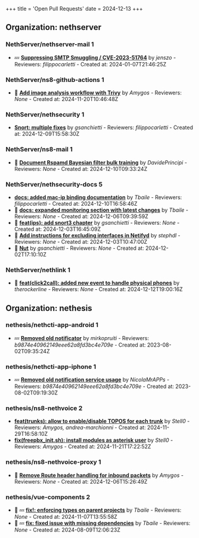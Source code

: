+++
title = 'Open Pull Requests'
date = 2024-12-13
+++

## Organization: nethserver

### NethServer/nethserver-mail 1 

-  :zzz: **[Suppressing SMTP Smuggling / CVE-2023-51764](https://github.com/NethServer/nethserver-mail/pull/266)** by *jenszo* - Reviewers: *filippocarletti* - Created at: 2024-01-07T21:46:25Z

### NethServer/ns8-github-actions 1 

- :eyes:  **[Add image analysis workflow with Trivy](https://github.com/NethServer/ns8-github-actions/pull/23)** by *Amygos* - Reviewers: *None* - Created at: 2024-11-20T10:46:48Z

### NethServer/nethsecurity 1 

-   **[Snort: multiple fixes](https://github.com/NethServer/nethsecurity/pull/964)** by *gsanchietti* - Reviewers: *filippocarletti* - Created at: 2024-12-09T15:58:30Z

### NethServer/ns8-mail 1 

- :eyes:  **[Document Rspamd Bayesian filter bulk training](https://github.com/NethServer/ns8-mail/pull/152)** by *DavidePrincipi* - Reviewers: *None* - Created at: 2024-12-10T09:33:24Z

### NethServer/nethsecurity-docs 5 

-   **[docs: added mac-ip binding documentation](https://github.com/NethServer/nethsecurity-docs/pull/141)** by *Tbaile* - Reviewers: *filippocarletti* - Created at: 2024-12-10T16:58:46Z
- :eyes:  **[docs: expanded monitoring section with latest changes](https://github.com/NethServer/nethsecurity-docs/pull/139)** by *Tbaile* - Reviewers: *None* - Created at: 2024-12-06T09:39:59Z
- :eyes:  **[feat(ips): add snort3 chapter](https://github.com/NethServer/nethsecurity-docs/pull/137)** by *gsanchietti* - Reviewers: *None* - Created at: 2024-12-03T16:45:09Z
- :eyes:  **[Add instructions for excluding interfaces in Netifyd](https://github.com/NethServer/nethsecurity-docs/pull/136)** by *stephdl* - Reviewers: *None* - Created at: 2024-12-03T10:47:00Z
- :eyes:  **[Nut](https://github.com/NethServer/nethsecurity-docs/pull/135)** by *gsanchietti* - Reviewers: *None* - Created at: 2024-12-02T17:10:10Z

### NethServer/nethlink 1 

- :eyes:  **[feat(click2call): added new event to handle physical phones](https://github.com/NethServer/nethlink/pull/41)** by *therockerline* - Reviewers: *None* - Created at: 2024-12-12T19:00:16Z

## Organization: nethesis

### nethesis/nethcti-app-android 1 

-  :zzz: **[Removed old notificator](https://github.com/nethesis/nethcti-app-android/pull/30)** by *mirkopruiti* - Reviewers: *b9874e40962149eee62a8fd3bc4e709e* - Created at: 2023-08-02T09:35:24Z

### nethesis/nethcti-app-iphone 1 

-  :zzz: **[Removed old notification service usage](https://github.com/nethesis/nethcti-app-iphone/pull/37)** by *NicolaMrAPPs* - Reviewers: *b9874e40962149eee62a8fd3bc4e709e* - Created at: 2023-08-02T09:19:30Z

### nethesis/ns8-nethvoice 2 

-   **[feat(trunks): allow to enable/disable TOPOS for each trunk](https://github.com/nethesis/ns8-nethvoice/pull/341)** by *Stell0* - Reviewers: *Amygos, andrea-marchionni* - Created at: 2024-11-29T16:58:10Z
-   **[fix(freepbx_init.sh): install  modules as asterisk user](https://github.com/nethesis/ns8-nethvoice/pull/339)** by *Stell0* - Reviewers: *Amygos* - Created at: 2024-11-21T17:22:52Z

### nethesis/ns8-nethvoice-proxy 1 

- :eyes:  **[Remove Route header handling for inbound packets](https://github.com/nethesis/ns8-nethvoice-proxy/pull/49)** by *Amygos* - Reviewers: *None* - Created at: 2024-12-06T15:26:49Z

### nethesis/vue-components 2 

- :eyes: :zzz: **[fix!: enforcing types on parent projects](https://github.com/nethesis/vue-components/pull/81)** by *Tbaile* - Reviewers: *None* - Created at: 2024-11-07T13:55:58Z
- :eyes: :zzz: **[fix: fixed issue with missing dependencies](https://github.com/nethesis/vue-components/pull/70)** by *Tbaile* - Reviewers: *None* - Created at: 2024-08-09T12:06:23Z


